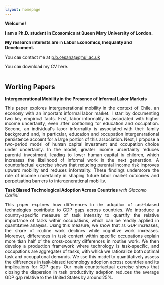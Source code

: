 ```yaml
---
layout: homepage
---
```

 **Welcome!**
 
 **I am a Ph.D. student in Economics at Queen Mary University of London.** 

 **My research interests are in Labor Economics, Inequality and Development.**

 You can contact me at [p.b.cesana@qmul.ac.uk](mailto:p.b.cesana@qmul.ac.uk)

 You can download my CV here. <br><br>

## Working Papers 

**Intergenerational Mobility in the Presence of Informal Labor Markets**

<div align="justify">
 
This paper explores intergenerational mobility in the context of Chile, an economy with an important informal labor market. I start by documenting two key empirical facts. First, labor informality is associated with higher income uncertainty, even after controlling for education and occupation. Second, an individual's labor informality is associated with their family background and, in particular, education and occupation intergenerational persistence account for a large portion of this association. Next, I propose a two-period model of human capital investment and occupation choice under uncertainty. In the model, greater income uncertainty reduces parental investment, leading to lower human capital in children, which increases the likelihood of informal work in the next generation. A counterfactual exercise shows that reducing parental income risk improves upward mobility and reduces informality. These findings underscore the role of income uncertainty in shaping future labor market outcomes and perpetuating barriers to intergenerational mobility.

</div>

**Task Biased Technological Adoption Across Countries**  *with Giacomo Carlini*
<div align="justify">
 
This paper explores how differences in the adoption of task-biased technologies contribute to GDP gaps across countries. We introduce a country-specific measure of task intensity to quantify the relative importance of tasks within occupations, which can be readily applied in quantitative analysis. Using this measure, we show that as GDP increases, the share of routine work declines while cognitive work increases. Moreover, differences in task content within specific occupations explain more than half of the cross-country differences in routine work. We then develop a production framework where technology is task-specific, and occupations are aggregates of tasks, with which we rationalize both optimal task and occupational demands. We use this model to quantitatively assess the differences in task-biased technology adoption across countries and its implications for GDP gaps. Our main counterfactual exercise shows that closing the dispersion in task productivity adoption reduces the average GDP gap relative to the United States by around 25%.
</div>
